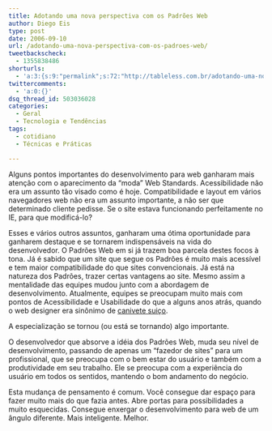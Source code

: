 ```yaml
---
title: Adotando uma nova perspectiva com os Padrões Web
author: Diego Eis
type: post
date: 2006-09-10
url: /adotando-uma-nova-perspectiva-com-os-padroes-web/
tweetbackscheck:
  - 1355838486
shorturls:
  - 'a:3:{s:9:"permalink";s:72:"http://tableless.com.br/adotando-uma-nova-perspectiva-com-os-padroes-web";s:7:"tinyurl";s:26:"http://tinyurl.com/3atblob";s:4:"isgd";s:19:"http://is.gd/H9nf01";}'
twittercomments:
  - 'a:0:{}'
dsq_thread_id: 503036028
categories:
  - Geral
  - Tecnologia e Tendências
tags:
  - cotidiano
  - Técnicas e Práticas

---
```

Alguns pontos importantes do desenvolvimento para web ganharam mais atenção com o aparecimento da &#8220;moda&#8221; Web Standards. Acessibilidade não era um assunto tão visado como é hoje. Compatibilidade e layout em vários navegadores web não era um assunto importante, a não ser que determinado cliente pedisse. Se o site estava funcionando perfeitamente no IE, para que modificá-lo?

Esses e vários outros assuntos, ganharam uma ótima oportunidade para ganharem destaque e se tornarem indispensáveis na vida do desenvolvedor. O Padrões Web em si já trazem boa parcela destes focos à tona. Já é sabido que um site que segue os Padrões é muito mais acessível e tem maior compatibilidade do que sites convencionais. Já está na natureza dos Padrões, trazer certas vantagens ao site. Mesmo assim a mentalidade das equipes mudou junto com a abordagem de desenvolvimento. Atualmente, equipes se preocupam muito mais com pontos de Acessibilidade e Usabilidade do que a alguns anos atrás, quando o web designer era sinônimo de [canivete suiço][1].
  
A especialização se tornou (ou está se tornando) algo importante.

O desenvolvedor que absorve a idéia dos Padrões Web, muda seu nível de desenvolvimento, passando de apenas um &#8220;fazedor de sites&#8221; para um profissional, que se preocupa com o bem estar do usuário e também com a produtividade em seu trabalho. Ele se preocupa com a experiência do usuário em todos os sentidos, mantendo o bom andamento do negócio.
  
Esta mudança de pensamento é comum. Você consegue dar espaço para fazer muito mais do que fazia antes. Abre portas para possibilidades a muito esquecidas. Consegue enxergar o desenvolvimento para web de um ângulo diferente. Mais inteligente. Melhor.

 [1]: http://images.google.com.br/images?q=canivete%20sui%C3%A7o&ie=UTF-8&oe=UTF-8&client=firefox-a&rls=org.mozilla:en-US:official&sa=N&tab=wi